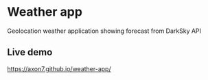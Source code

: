 # Weather app
Geolocation weather application showing forecast from DarkSky API

## Live demo

https://axon7.github.io/weather-app/
